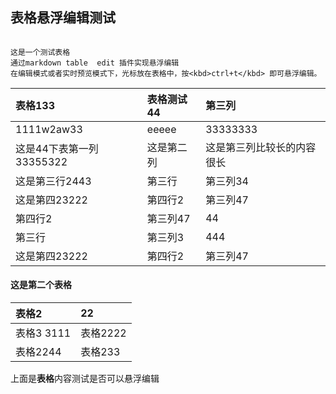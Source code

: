 

## 表格悬浮编辑测试

```ad-tip

这是一个测试表格
通过markdown table  edit 插件实现悬浮编辑
在编辑模式或者实时预览模式下，光标放在表格中，按<kbd>ctrl+t</kbd> 即可悬浮编辑。
```

| 表格133                  | 表格测试44 | 第三列                     |
|:------------------------ |:---------- |:-------------------------- |
| 1111w2aw33               | eeeee      | 33333333                   |
| 这是44下表第一列33355322 | 这是第二列 | 这是第三列比较长的内容很长 |
| 这是第三行2443           | 第三行     | 第三列34                   |
| 这是第四23222            | 第四行2    | 第三列47                   |
| 第四行2                  | 第三列47   | 44                         |
| 第三行                   | 第三列3    | 444                        |
| 这是第四23222            | 第四行2    | 第三列47                   |


#### 这是第二个表格

|     表格2         |     22           |
|:----------------|:-----------------|
|     表格3 3111     |     表格2222       |
|     表格2244      |     表格233        |

上面是**表格**内容测试是否可以悬浮编辑


